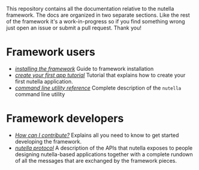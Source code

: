 This repository contains all the documentation relative to the nutella framework. The docs are organized in two separate sections. Like the rest of the framework it's a work-in-progress so if you find something wrong just open an issue or submit a pull request. Thank you!

# Framework users
* *[installing the framework](getting_started/index.md)* Guide to framework installation
* *[create your first app tutorial](getting_started/tutorial_1.md)* Tutorial that explains how to create your first nutella application.
* *[command line utility reference](https://github.com/nutella-framework/docs/blob/master/cli/index.md)* Complete description of the `nutella` command line utility

# Framework developers
* *[How can I contribute?](contribute/index.md)* Explains all you need to know to get started developing the framework.
* *[nutella protocol](protocol/index.md)* A description of the APIs that nutella exposes to people designing nutella-based applications together with a complete rundown of all the messages that are exchanged by the framework pieces.

